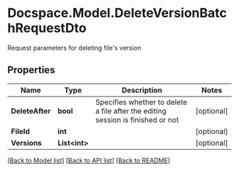 # Docspace.Model.DeleteVersionBatchRequestDto
Request parameters for deleting file's version

## Properties

Name | Type | Description | Notes
------------ | ------------- | ------------- | -------------
**DeleteAfter** | **bool** | Specifies whether to delete a file after the editing session is finished or not | [optional] 
**FileId** | **int** |  | [optional] 
**Versions** | **List&lt;int&gt;** |  | [optional] 

[[Back to Model list]](../README.md#documentation-for-models) [[Back to API list]](../README.md#documentation-for-api-endpoints) [[Back to README]](../README.md)

